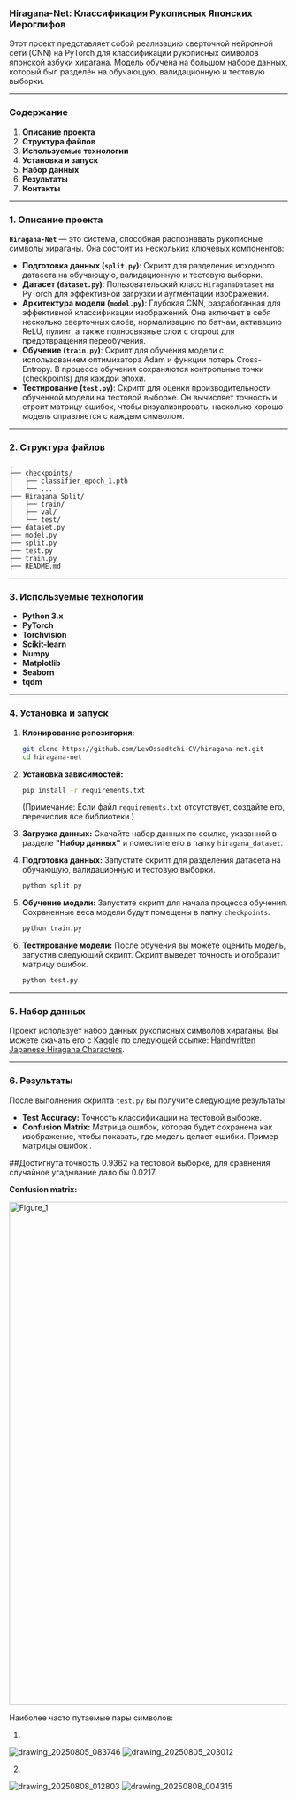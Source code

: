 ### **Hiragana-Net: Классификация Рукописных Японских Иероглифов**

Этот проект представляет собой реализацию сверточной нейронной сети (CNN) на PyTorch для классификации рукописных символов японской азбуки хирагана. Модель обучена на большом наборе данных, который был разделён на обучающую, валидационную и тестовую выборки.

-----

### **Содержание**

1.  **Описание проекта**
2.  **Структура файлов**
3.  **Используемые технологии**
4.  **Установка и запуск**
5.  **Набор данных**
6.  **Результаты**
7.  **Контакты**

-----

### **1. Описание проекта**

**`Hiragana-Net`** — это система, способная распознавать рукописные символы хираганы. Она состоит из нескольких ключевых компонентов:

  * **Подготовка данных (`split.py`)**: Скрипт для разделения исходного датасета на обучающую, валидационную и тестовую выборки.
  * **Датасет (`dataset.py`)**: Пользовательский класс `HiraganaDataset` на PyTorch для эффективной загрузки и аугментации изображений.
  * **Архитектура модели (`model.py`)**: Глубокая CNN, разработанная для эффективной классификации изображений. Она включает в себя несколько сверточных слоёв, нормализацию по батчам, активацию ReLU, пулинг, а также полносвязные слои с dropout для предотвращения переобучения.
  * **Обучение (`train.py`)**: Скрипт для обучения модели с использованием оптимизатора Adam и функции потерь Cross-Entropy. В процессе обучения сохраняются контрольные точки (checkpoints) для каждой эпохи.
  * **Тестирование (`test.py`)**: Скрипт для оценки производительности обученной модели на тестовой выборке. Он вычисляет точность и строит матрицу ошибок, чтобы визуализировать, насколько хорошо модель справляется с каждым символом.

-----

### **2. Структура файлов**

```
.
├── checkpoints/
│   ├── classifier_epoch_1.pth
│   └── ...
├── Hiragana_Split/
│   ├── train/
│   ├── val/
│   └── test/
├── dataset.py
├── model.py
├── split.py
├── test.py
├── train.py
├── README.md
```

-----

### **3. Используемые технологии**

  * **Python 3.x**
  * **PyTorch**
  * **Torchvision**
  * **Scikit-learn**
  * **Numpy**
  * **Matplotlib**
  * **Seaborn**
  * **tqdm**

-----

### **4. Установка и запуск**

1.  **Клонирование репозитория:**

    ```bash
    git clone https://github.com/LevOssadtchi-CV/hiragana-net.git
    cd hiragana-net
    ```

2.  **Установка зависимостей:**

    ```bash
    pip install -r requirements.txt
    ```

    (Примечание: Если файл `requirements.txt` отсутствует, создайте его, перечислив все библиотеки.)

3.  **Загрузка данных:**
    Скачайте набор данных по ссылке, указанной в разделе **"Набор данных"** и поместите его в папку `hiragana_dataset`.

4.  **Подготовка данных:**
    Запустите скрипт для разделения датасета на обучающую, валидационную и тестовую выборки.

    ```bash
    python split.py
    ```

5.  **Обучение модели:**
    Запустите скрипт для начала процесса обучения. Сохраненные веса модели будут помещены в папку `checkpoints`.

    ```bash
    python train.py
    ```

6.  **Тестирование модели:**
    После обучения вы можете оценить модель, запустив следующий скрипт. Скрипт выведет точность и отобразит матрицу ошибок.

    ```bash
    python test.py
    ```

-----

### **5. Набор данных**

Проект использует набор данных рукописных символов хираганы. Вы можете скачать его с Kaggle по следующей ссылке: [Handwritten Japanese Hiragana Characters](https://www.kaggle.com/datasets/farukece/handwritten-japanese-hiragana-characters).

-----

### **6. Результаты**

После выполнения скрипта `test.py` вы получите следующие результаты:

  * **Test Accuracy:** Точность классификации на тестовой выборке.
  * **Confusion Matrix:** Матрица ошибок, которая будет сохранена как изображение, чтобы показать, где модель делает ошибки. Пример матрицы ошибок .


##Достигнута точность 0.9362 на тестовой выборке, для сравнения случайное угадывание дало бы 0.0217.

**Confusion matrix:**

<img width="1512" height="909" alt="Figure_1" src="https://github.com/user-attachments/assets/9a4fc8ed-24be-4f6d-a1fe-0bf7415e620a" />

Наиболее часто путаемые пары символов:

1.

![drawing_20250805_083746](https://github.com/user-attachments/assets/695aecfc-f915-47f8-8940-4a9cda11c980)
![drawing_20250805_203012](https://github.com/user-attachments/assets/885b5b42-0687-4ef3-b9cb-69769d261f8e)

2. 
![drawing_20250808_012803](https://github.com/user-attachments/assets/787a1470-7c33-43e8-8b7d-5be57135bf1e)
![drawing_20250808_004315](https://github.com/user-attachments/assets/64dc9749-de8d-4956-8595-f69f631d22f8)
